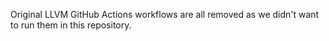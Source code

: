 Original LLVM GitHub Actions workflows are all removed as we didn't want to run them in this repository.